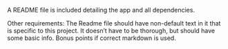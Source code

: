 A README file is included detailing the app and all dependencies.

Other requirements:
The Readme file should have non-default text in it that is specific to this project. It doesn’t have to be thorough, but should have some basic info. Bonus points if correct markdown is used.


